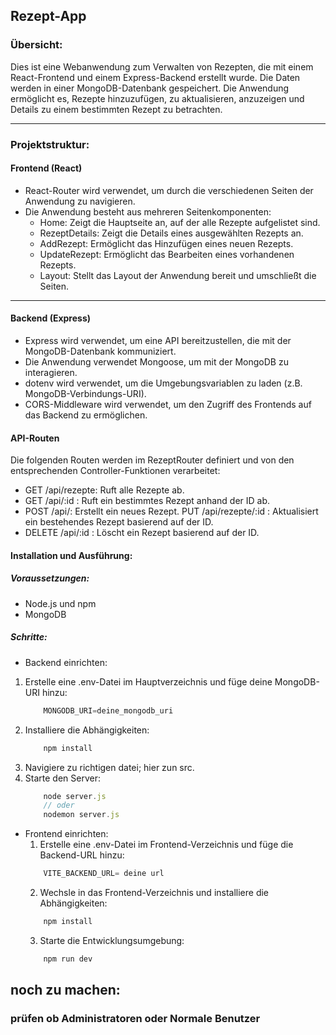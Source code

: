## Rezept-App

###  Übersicht:

Dies ist eine Webanwendung zum Verwalten von Rezepten, die mit einem React-Frontend und einem Express-Backend erstellt wurde. Die Daten werden in einer MongoDB-Datenbank gespeichert. Die Anwendung ermöglicht es, Rezepte hinzuzufügen, zu aktualisieren, anzuzeigen und Details zu einem bestimmten Rezept zu betrachten.

---

### Projektstruktur:
#### Frontend (React)
- React-Router wird verwendet, um durch die verschiedenen Seiten der Anwendung zu navigieren.
- Die Anwendung besteht aus mehreren Seitenkomponenten:
  - Home: Zeigt die Hauptseite an, auf der alle Rezepte aufgelistet sind.
  - RezeptDetails: Zeigt die Details eines ausgewählten Rezepts an.
  - AddRezept: Ermöglicht das Hinzufügen eines neuen Rezepts.
  - UpdateRezept: Ermöglicht das Bearbeiten eines vorhandenen Rezepts.
  - Layout: Stellt das Layout der Anwendung bereit und umschließt die Seiten.

---

#### Backend (Express)
- Express wird verwendet, um eine API bereitzustellen, die mit der MongoDB-Datenbank kommuniziert.
- Die Anwendung verwendet Mongoose, um mit der MongoDB zu interagieren.
- dotenv wird verwendet, um die Umgebungsvariablen zu laden (z.B. MongoDB-Verbindungs-URI).
- CORS-Middleware wird verwendet, um den Zugriff des Frontends auf das Backend zu ermöglichen.

#### API-Routen
Die folgenden Routen werden im RezeptRouter definiert und von den entsprechenden Controller-Funktionen verarbeitet:
- GET /api/rezepte: Ruft alle Rezepte ab.
- GET /api/:id
: Ruft ein bestimmtes Rezept anhand der ID ab.
- POST /api/: Erstellt ein neues Rezept.
PUT /api/rezepte/:id
: Aktualisiert ein bestehendes Rezept basierend auf der ID.
- DELETE /api/:id
: Löscht ein Rezept basierend auf der ID.

#### Installation und Ausführung:

##### Voraussetzungen:
 - Node.js und npm
 - MongoDB
##### Schritte:
- Backend einrichten:
1.  Erstelle eine .env-Datei im Hauptverzeichnis und füge deine MongoDB-URI hinzu:
    ```js
        MONGODB_URI=deine_mongodb_uri
    ```
2. Installiere die Abhängigkeiten:
    ```js
        npm install
    ```
3. Navigiere zu richtigen datei; hier zun src.
4. Starte den Server:
    ```js
        node server.js
        // oder 
        nodemon server.js
    ```

- Frontend einrichten:
  1. Erstelle eine .env-Datei im Frontend-Verzeichnis und füge die Backend-URL hinzu:
    ```js
        VITE_BACKEND_URL= deine url

    ```
  2.  Wechsle in das Frontend-Verzeichnis und installiere die Abhängigkeiten:
    ```js
        npm install
    ```
  3. Starte die Entwicklungsumgebung:
    ```js
        npm run dev
    ```

## noch zu machen:
### prüfen ob Administratoren oder Normale Benutzer